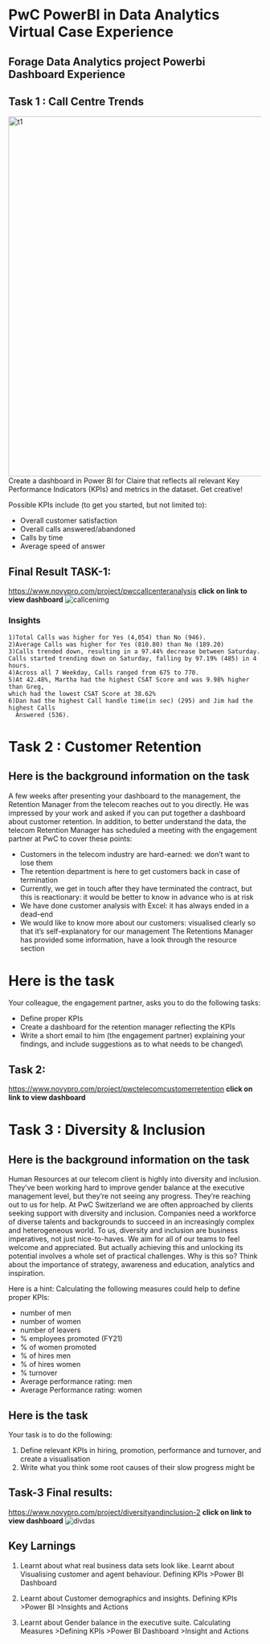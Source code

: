 # PwC PowerBI in Data Analytics Virtual Case Experience
## Forage Data Analytics project Powerbi Dashboard Experience
## Task 1 : Call Centre Trends
<img width="715" alt="t1" src="https://user-images.githubusercontent.com/108068313/226155870-45cba216-f13e-4419-8fd0-67bd280e8bee.png">
Create a dashboard in Power BI for Claire that reflects all relevant Key Performance Indicators (KPIs) and metrics in the dataset. Get creative! 

Possible KPIs include (to get you started, but not limited to):
 * Overall customer satisfaction
 * Overall calls answered/abandoned
 * Calls by time
 * Average speed of answer
## Final Result TASK-1:
https://www.novypro.com/project/pwccallcenteranalysis **click on link to view dashboard**
![callcenimg](https://user-images.githubusercontent.com/108068313/230732653-a92d534b-0abd-4f18-8858-1bd8909ad2fe.gif)
### Insights
    1)Total Calls was higher for Yes (4,054) than No (946).
    2)Average Calls was higher for Yes (810.80) than No (189.20)
    3)Calls trended down, resulting in a 97.44% decrease between Saturday. Calls started trending down on Saturday, falling by 97.19% (485) in 4 hours.
    4)Across all 7 Weekday, Calls ranged from 675 to 770.
    5)At 42.48%, Martha had the highest CSAT Score and was 9.98% higher than Greg,
    which had the lowest CSAT Score at 38.62%
    6)Dan had the highest Call handle time(in sec) (295) and Jim had the highest Calls
      Answered (536).
   
  # Task 2 : Customer Retention
## Here is the background information on the task
A few weeks after presenting your dashboard to the management, the Retention Manager from the telecom reaches out to you directly. He was impressed by your work and asked if you can put together a dashboard about customer retention. In addition, to better understand the data, the telecom Retention Manager has scheduled a meeting with the engagement partner at PwC to cover these points:

* Customers in the telecom industry are hard-earned:  we don’t want to lose them
* The retention department is here to get customers back in case of termination
* Currently, we get in touch after they have terminated the contract, but this is reactionary: it would be better to know in advance who is at risk
* We have done customer analysis with Excel: it has always ended in a dead-end
* We would like to know more about our customers: visualised clearly so that it’s self-explanatory for our management The Retentions Manager has provided some information, have a look through the resource section
# Here is the task
Your colleague, the engagement partner, asks you to do the following tasks:

* Define proper KPIs
* Create a dashboard for the retention manager reflecting the KPIs
* Write a short email to him (the engagement partner) explaining your findings, and include suggestions as to what needs to be changed\
  
## Task 2:
https://www.novypro.com/project/pwctelecomcustomerretention **click on link to view dashboard**

# Task 3 : Diversity & Inclusion
## Here is the background information on the task
Human Resources at our telecom client is highly into diversity and inclusion. They’ve been working hard to improve gender balance at the executive management level, but they’re not seeing any progress. They’re reaching out to us for help. At PwC Switzerland we are often approached by clients seeking support with diversity and inclusion. Companies need a workforce of diverse talents and backgrounds to succeed in an increasingly complex and heterogeneous world. To us, diversity and inclusion are business imperatives, not just nice-to-haves. We aim for all of our teams to feel welcome and appreciated. But actually achieving this and unlocking its potential involves a whole set of practical challenges. Why is this so? Think about the importance of strategy, awareness and education, analytics and inspiration.

Here is a hint: Calculating the following measures could help to define proper KPIs:

* number of men
* number of women
* number of leavers
* % employees promoted (FY21)
* % of women promoted
* % of hires men
* % of hires women
* % turnover
* Average performance rating: men
* Average Performance rating: women
## Here is the task
Your task is to do the following:

 1. Define relevant KPIs in hiring, promotion, performance and turnover, and create a visualisation
 2. Write what you think some root causes of their slow progress might be 

## Task-3 Final results:
https://www.novypro.com/project/diversityandinclusion-2 **click on link to view dashboard**
![divdas](https://user-images.githubusercontent.com/108068313/230880622-c0ca9228-ee0f-4655-92fa-c46fc3482786.gif)

##  Key Larnings
1. Learnt about what real business data sets look like.
Learnt about Visualising customer and agent behaviour.
Defining KPIs >Power BI Dashboard

2. Learnt about Customer demographics and insights.
Defining KPIs >Power BI >Insights and Actions

3. Learnt about Gender balance in the executive suite.
Calculating Measures >Defining KPIs >Power BI Dashboard >Insight and Actions



